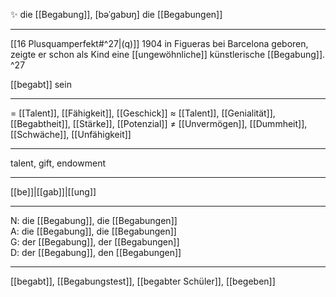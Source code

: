 ✨ die [[Begabung]], [bəˈgabʊŋ]
die [[Begabungen]]

---
[[16 Plusquamperfekt#^27|(q)]] 1904 in Figueras bei Barcelona geboren, zeigte er schon als Kind eine [[ungewöhnliche]] künstlerische [[Begabung]].  ^27

[[begabt]] sein

---
= [[Talent]], [[Fähigkeit]], [[Geschick]]
≈ [[Talent]], [[Genialität]], [[Begabtheit]], [[Stärke]], [[Potenzial]]
≠ [[Unvermögen]], [[Dummheit]], [[Schwäche]], [[Unfähigkeit]]

---
talent, gift, endowment

---
[[be]]|[[gab]]|[[ung]]

---
N: die [[Begabung]], die [[Begabungen]]  
A: die [[Begabung]], die [[Begabungen]]  
G: der [[Begabung]], der [[Begabungen]]  
D: der [[Begabung]], den [[Begabungen]]  

---
[[begabt]], [[Begabungstest]], [[begabter Schüler]], [[begeben]]